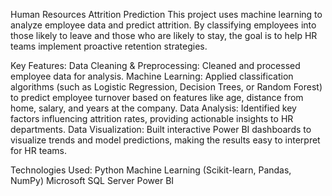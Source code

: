 Human Resources Attrition Prediction
This project uses machine learning to analyze employee data and predict attrition. By classifying employees into those likely to leave and those who are likely to stay, the goal is to help HR teams implement proactive retention strategies.

Key Features:
Data Cleaning & Preprocessing: Cleaned and processed employee data for analysis.
Machine Learning: Applied classification algorithms (such as Logistic Regression, Decision Trees, or Random Forest) to predict employee turnover based on features like age, distance from home, salary, and years at the company.
Data Analysis: Identified key factors influencing attrition rates, providing actionable insights to HR departments.
Data Visualization: Built interactive Power BI dashboards to visualize trends and model predictions, making the results easy to interpret for HR teams.

Technologies Used:
Python
Machine Learning (Scikit-learn, Pandas, NumPy)
Microsoft SQL Server
Power BI
